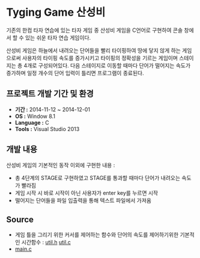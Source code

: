 # Tyging Game 산성비
 기존의 한컴 타자 연습에 있는 타자 게임 중 산성비 게임을 C언어로 구현하여 콘솔 창에서 할 수 있는 쉬운 타자 연습 게임이다. 

 산성비 게임은 하늘에서 내려오는 단어들을 빨리 타이핑하여 땅에 닿지 않게 하는 게임으로써 사용자의 타이핑 속도를 증가시키고 타이핑의 정확성을 기르는 게임이며 스테이지는 총 4개로 구성되어있다. 다음 스테이지로 이동할 때마다 단어가 떨어지는 속도가 증가하며 일정 개수의 단어 입력이 틀리면 프로그램이 종료된다.

## 프로젝트 개발 기간 및 환경
* **기간 :** 2014-11-12 ~ 2014-12-01
* **OS :** Window 8.1
* **Language :** C
* **Tools :** Visual Studio 2013 

## 개발 내용
산성비 게임의 기본적인 동작 이외에 구현한 내용 :
* 총 4단계의 STAGE로 구현하였고 STAGE를 통과할 때마다 단어가 내려오는 속도가 빨라짐
* 게임 시작 시 바로 시작이 아닌 사용자가 enter key를 누르면 시작
* 떨어지는 단어들을 파일 입출력을 통해 텍스트 파일에서 가져옴

## Source
* 게임 틀을 그리기 위한 커서를 제어하는 함수와 단어의 속도를 제어하기위한 기본적인 시간함수 : [util.h](https://github.com/parkseulkee/typing_game/blob/master/util.h) [util.c](https://github.com/parkseulkee/typing_game/blob/master/util.c)
* [main.c](https://github.com/parkseulkee/typing_game/blob/master/main.c)

 
